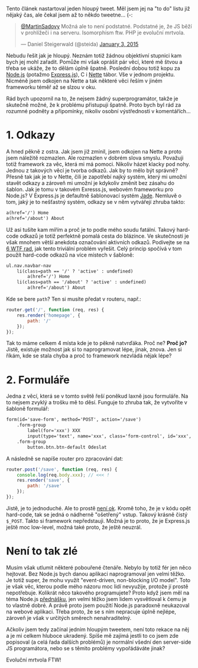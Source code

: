 Tento článek nastartoval jeden hloupý tweet. Měl jsem jej na "to do" listu již nějaký čas, ale čekal jsem až to někdo tweetne... (-:

<blockquote class="twitter-tweet" lang="en"><p><a href="https://twitter.com/MartinSadovy">@MartinSadovy</a> Možná ale to není podstatné. Podstatné je, že JS běží v prohlížeči i na serveru. Isomorphism ftw. PHP je evoluční mrtvola.</p>&mdash; Daniel Steigerwald (@steida) <a href="https://twitter.com/steida/status/551431843560824832">January 3, 2015</a></blockquote>
<script async src="//platform.twitter.com/widgets.js" charset="utf-8"></script>

Nebudu řešit jak je hloupý. Neznám totiž žádnou objektivní stupnici kam bych jej mohl zařadit. Pomůže mi však oprášit pár věcí, které mě štvou a třeba se ukáže, že to dělám úplně špatně. Poslední dobou totiž kopu za [Node.js](http://nodejs.org/) (potažmo [Express.js](http://expressjs.com/)), C i [Nette](http://nette.org/) tábor. Vše v jednom projektu. Nicméně jsem odkojen na Nette a tak některé věci řeším v jiném frameworku téměř až se slzou v oku.

Rád bych upozornil na to, že nejsem žádný superprogramátor, takže je skutečně možné, že k problému přistupuji špatně. Proto bych byl rád za rozumné podněty a připomínky, nikoliv osobní výstřednosti v komentářích...

# 1. Odkazy

A hned pěkně z ostra. Jak jsem již zmínil, jsem odkojen na Nette a proto jsem náležitě rozmazlen. Ale rozmazlen v dobrém slova smyslu. Považuji totiž framework za věc, která mi má pomoci. Nikoliv házet klacky pod nohy. Jednou z takových věcí je tvorba odkazů. Jak by to mělo být správně? Přesně tak jak je to v Nette, čili je zapotřebí najký systém, který mi umožní stavět odkazy a zároveň mi umožní je kdykoliv změnit bez zásahu do šablon. Jak je tomu v takovém Exresss.js, webovém frameworku pro Node.js? V Express.js je defaultně šablonovací systém [Jade](http://jade-lang.com/). Nemluvě o tom, jaký je to nešťastný systém, odkazy se v něm vytvářejí zhruba takto:

```html
a(href='/') Home
a(href='/about') About
```

Už asi tušíte kam mířím a proč je to podle mého soudu fatální. Takový hard-code odkazů je totiž perfektně pomalá cesta do blázince. Ve skutečnosti je však mnohem větší anekdota označování aktivních odkazů. Podívejte se na [6 WTF rad](http://stackoverflow.com/questions/10713923/node-js-jade-express-how-can-i-create-a-navigation-that-will-set-class-acti), jak tento triviální problém vyřešit. Celý princip spočívá v tom použít hard-code odkazů na více místech v šabloně:

```html
ul.nav.navbar-nav
	li(class=path == '/' ? 'active' : undefined)
		a(href='/') Home
	li(class=path == '/about' ? 'active' : undefined)
		a(href='/about') About
```

Kde se bere `path`? Ten si musíte předat v routeru, např.:

```js
router.get('/', function (req, res) {
	res.render('homepage', {
		path: '/'
	});
});
```

Tak to máme celkem 4 místa kde je to pěkně natvrďáka. Proč ne? **Proč jo?** Jistě, existuje možnost jak si to naprogramovat lépe, jinak, znova. Jen si říkám, kde se stala chyba a proč to framework nezvládá nějak lépe?

# 2. Formuláře

Jedna z věcí, která se v tomto světě řeší poněkud laxně jsou formuláře. Na to nejsem zvyklý a trošku mě to děsí. Funguje to zhruba tak, že vytvoříte v šabloně formulář:

```html
form(id='save-form', method='POST', action='/save')
	.form-group
		label(for='xxx') XXX
		input(type='text', name='xxx', class='form-control', id='xxx', placeholder='xxx', required)
	.form-group
		button.btn.btn-default Odeslat
```

A následně se napíše router pro zpracování dat:

```js
router.post('/save', function (req, res) {
	console.log(req.body.xxx); // <<< !
	res.render('save', {
		path: '/save'
	});
});
```

Jistě, je to jednoduché. Ale to prostě [není ok](http://stackoverflow.com/questions/19030220/is-it-ok-to-work-directly-on-the-data-in-req-body). Kromě toho, že je v kódu opět hard-code, tak se jedná o nádherně "ošetřený" vstup. Takový krásně čistý `$_POST`. Takto si framework nepředstauji. Možná je to proto, že je Express.js ještě moc low-level, možná také proto, že ještě neuzrál.

# Není to tak zlé

Musím však utlumit některé pobouřené čtenáře. Nebylo by totiž fér jen něco hejtovat. Bez Node.js bych danou aplikaci naprogramoval jen velmi těžko. Je totiž super, že mohu využít "event-driven, non-blocking I/O model". Toto je však věc, kterou podle mého názoru moc lidí nevyužije, protože jí prostě nepotřebuje. Kolikrát něco takového programujete? Proto když jsem měl na téma Node.js [přednášku](prednaska-na-zcu-node-js), jen velmi těžko jsem lidem vysvětloval k čemu je to vlastně dobré. A právě proto jsem použití Node.js paradoxně neukazoval na webové aplikaci. Třeba proto, že se s ním nepracuje úplně nejlépe, zároveň je však v určitých směrech nenahraditelný.

Ačkoliv jsem tedy začínal jedním hloupým tweetem, není toto rekace na něj a je mi celkem hluboce ukradený. Spíše mě zajímá jestli to co jsem zde popisoval (a celá řada dalších problémů) je normální všední den server-side JS programátora, nebo se s těmito problémy vypořádáváte jinak?

Evoluční mrtvola FTW!
